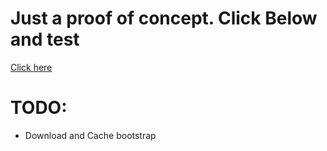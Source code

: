 # Just a proof of concept. Click Below and test

[Click here](https://devl06.borugroup.com/cokere/barcodetest/)

# TODO:
- Download and Cache bootstrap
